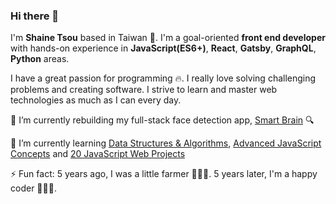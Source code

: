 ### Hi there 👋

I'm __Shaine Tsou__ based in Taiwan 🚀.
I'm a goal-oriented __front end developer__ with hands-on experience in __JavaScript(ES6+)__, __React__, __Gatsby__, __GraphQL__, __Python__ areas.

I have a great passion for programming 🔥. I really love solving challenging problems and creating software. I strive to learn and master web technologies as much as I can every day.


🔭 I’m currently rebuilding my full-stack face detection app, [Smart Brain](https://github.com/ShaineTsou/smart-brain) 🔍


🌱 I’m currently learning [Data Structures & Algorithms](https://www.udemy.com/course/master-the-coding-interview-big-tech-faang-interviews/), [Advanced JavaScript Concepts](https://www.udemy.com/course/advanced-javascript-concepts/) and [20 JavaScript Web Projects](https://www.udemy.com/course/javascript-web-projects-to-build-your-portfolio-resume/)

⚡ Fun fact: 5 years ago, I was a little farmer 🧑🏻‍🌾. 5 years later, I'm a happy coder 🧑🏻‍💻.

<!--
**ShaineTsou/ShaineTsou** is a ✨ _special_ ✨ repository because its `README.md` (this file) appears on your GitHub profile.

Here are some ideas to get you started:

- 🔭 I’m currently working on ...
- 🌱 I’m currently learning ...
- 👯 I’m looking to collaborate on ...
- 🤔 I’m looking for help with ...
- 💬 Ask me about ...
- 📫 How to reach me: ...
- 😄 Pronouns: ...
- ⚡ Fun fact: ...
-->
